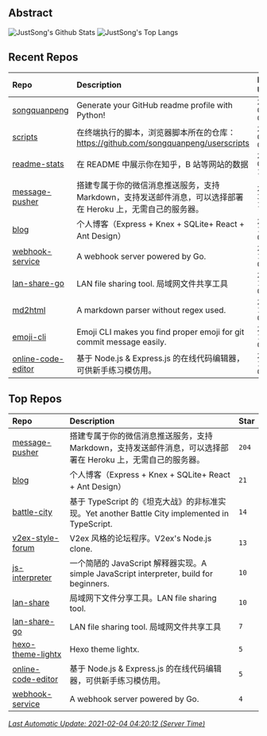 ## Abstract
![JustSong's Github Stats](https://github-readme-stats.vercel.app/api?username=songquanpeng&show_icons=true&hide_border=true)
![JustSong's Top Langs](https://github-readme-stats.vercel.app/api/top-langs/?username=songquanpeng&layout=compact&hide_border=true)

## Recent Repos
|Repo|Description|Last Update|
|:--|:--|:--|
|[songquanpeng](https://github.com/songquanpeng/songquanpeng)|Generate your GitHub readme profile with Python!|`2021-02-04 04:19:04`|
|[scripts](https://github.com/songquanpeng/scripts)|在终端执行的脚本，浏览器脚本所在的仓库：https://github.com/songquanpeng/userscripts|`2021-02-02 02:54:29`|
|[readme-stats](https://github.com/songquanpeng/readme-stats)|在 README 中展示你在知乎，B 站等网站的数据|`2021-02-01 13:22:49`|
|[message-pusher](https://github.com/songquanpeng/message-pusher)|搭建专属于你的微信消息推送服务，支持 Markdown，支持发送邮件消息，可以选择部署在 Heroku 上，无需自己的服务器。|`2021-01-31 11:29:57`|
|[blog](https://github.com/songquanpeng/blog)|个人博客（Express + Knex + SQLite+ React + Ant Design）|`2021-01-19 01:38:14`|
|[webhook-service](https://github.com/songquanpeng/webhook-service)|A webhook server powered by Go.|`2021-01-18 05:36:03`|
|[lan-share-go](https://github.com/songquanpeng/lan-share-go)|LAN file sharing tool. 局域网文件共享工具|`2021-01-18 05:35:23`|
|[md2html](https://github.com/songquanpeng/md2html)|A markdown parser without regex used.|`2021-01-18 05:34:42`|
|[emoji-cli](https://github.com/songquanpeng/emoji-cli)|Emoji CLI makes you find proper emoji for git commit message easily.|`2021-01-18 05:28:21`|
|[online-code-editor](https://github.com/songquanpeng/online-code-editor)|基于 Node.js & Express.js 的在线代码编辑器，可供新手练习模仿用。|`2021-01-16 04:02:10`|

## Top Repos
|Repo|Description|Star|
|:--|:--|:--|
|[message-pusher](https://github.com/songquanpeng/message-pusher)|搭建专属于你的微信消息推送服务，支持 Markdown，支持发送邮件消息，可以选择部署在 Heroku 上，无需自己的服务器。|`204`|
|[blog](https://github.com/songquanpeng/blog)|个人博客（Express + Knex + SQLite+ React + Ant Design）|`21`|
|[battle-city](https://github.com/songquanpeng/battle-city)|基于 TypeScript 的《坦克大战》的非标准实现。Yet another Battle City implemented in TypeScript.|`14`|
|[v2ex-style-forum](https://github.com/songquanpeng/v2ex-style-forum)|V2ex 风格的论坛程序。V2ex's Node.js clone.|`13`|
|[js-interpreter](https://github.com/songquanpeng/js-interpreter)|一个简陋的 JavaScript 解释器实现。A simple JavaScript interpreter, build for beginners.|`10`|
|[lan-share](https://github.com/songquanpeng/lan-share)|局域网下文件分享工具。LAN file sharing tool. |`10`|
|[lan-share-go](https://github.com/songquanpeng/lan-share-go)|LAN file sharing tool. 局域网文件共享工具|`7`|
|[hexo-theme-lightx](https://github.com/songquanpeng/hexo-theme-lightx)|Hexo theme lightx.|`5`|
|[online-code-editor](https://github.com/songquanpeng/online-code-editor)|基于 Node.js & Express.js 的在线代码编辑器，可供新手练习模仿用。|`5`|
|[webhook-service](https://github.com/songquanpeng/webhook-service)|A webhook server powered by Go.|`4`|



*[Last Automatic Update: 2021-02-04 04:20:12 (Server Time)](https://github.com/songquanpeng/songquanpeng/blob/master/help.md)*

